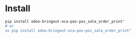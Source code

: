 # Install

```bash
pip install odoo-bringout-oca-pos-pos_sale_order_print"
# or
uv pip install odoo-bringout-oca-pos-pos_sale_order_print"
```
